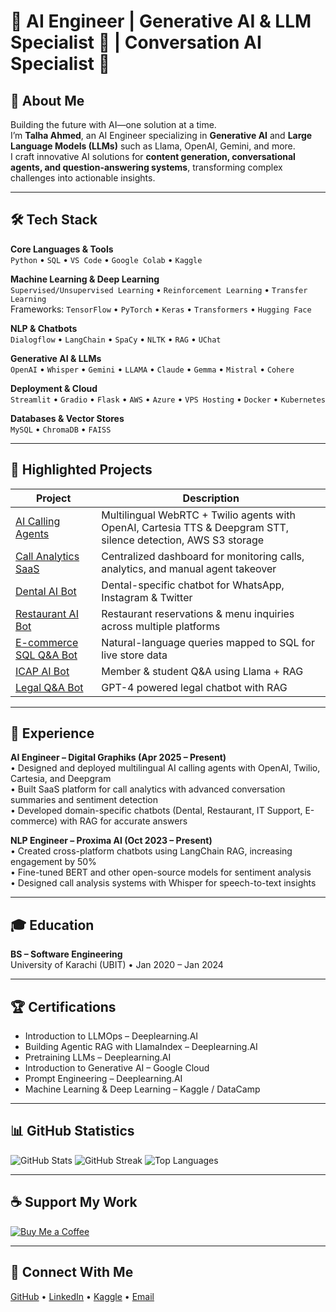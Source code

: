 # 🌟 AI Engineer | Generative AI & LLM Specialist 🌟 |  Conversation AI Specialist 🌟
  
## 👋 About Me
Building the future with AI—one solution at a time.  
I’m **Talha Ahmed**, an AI Engineer specializing in **Generative AI** and **Large Language Models (LLMs)** such as Llama, OpenAI, Gemini, and more.  
I craft innovative AI solutions for **content generation, conversational agents, and question-answering systems**, transforming complex challenges into actionable insights.

---

## 🛠 Tech Stack
**Core Languages & Tools**  
`Python` • `SQL` • `VS Code` • `Google Colab` • `Kaggle`  

**Machine Learning & Deep Learning**  
`Supervised/Unsupervised Learning` • `Reinforcement Learning` • `Transfer Learning`  
Frameworks: `TensorFlow` • `PyTorch` • `Keras` • `Transformers` • `Hugging Face`  

**NLP & Chatbots**  
`Dialogflow` • `LangChain` • `SpaCy` • `NLTK` • `RAG` • `UChat`  

**Generative AI & LLMs**  
`OpenAI` • `Whisper` • `Gemini` • `LLAMA` • `Claude` • `Gemma` • `Mistral` • `Cohere`  

**Deployment & Cloud**  
`Streamlit` • `Gradio` • `Flask` • `AWS` • `Azure` • `VPS Hosting` • `Docker` • `Kubernetes`  

**Databases & Vector Stores**  
`MySQL` • `ChromaDB` • `FAISS`  

---

## 🚀 Highlighted Projects
| Project | Description |
|--------|------------|
| [AI Calling Agents](https://ai.digitalgraphiks.co.uk) | Multilingual WebRTC + Twilio agents with OpenAI, Cartesia TTS & Deepgram STT, silence detection, AWS S3 storage |
| [Call Analytics SaaS](https://dg-ai-chatbot-landing.vercel.app) | Centralized dashboard for monitoring calls, analytics, and manual agent takeover |
| [Dental AI Bot](https://ai-dental-chat.digitalgraphiks.co.uk) | Dental-specific chatbot for WhatsApp, Instagram & Twitter |
| [Restaurant AI Bot](https://ai-restaurant-chat.digitalgraphiks.co.uk) | Restaurant reservations & menu inquiries across multiple platforms |
| [E-commerce SQL Q&A Bot](https://ai-ecom-chat.digitalgraphiks.co.uk) | Natural-language queries mapped to SQL for live store data |
| [ICAP AI Bot](https://ai.icap.org.pk) | Member & student Q&A using Llama + RAG |
| [Legal Q&A Bot](https://project1.miviqgroup.com) | GPT-4 powered legal chatbot with RAG |

---

## 💼 Experience
**AI Engineer – Digital Graphiks (Apr 2025 – Present)**  
• Designed and deployed multilingual AI calling agents with OpenAI, Twilio, Cartesia, and Deepgram  
• Built SaaS platform for call analytics with advanced conversation summaries and sentiment detection  
• Developed domain-specific chatbots (Dental, Restaurant, IT Support, E-commerce) with RAG for accurate answers  

**NLP Engineer – Proxima AI (Oct 2023 – Present)**  
• Created cross-platform chatbots using LangChain RAG, increasing engagement by 50%  
• Fine-tuned BERT and other open-source models for sentiment analysis  
• Designed call analysis systems with Whisper for speech-to-text insights  

---

## 🎓 Education
**BS – Software Engineering**  
University of Karachi (UBIT) • Jan 2020 – Jan 2024

---

## 🏆 Certifications
- Introduction to LLMOps – Deeplearning.AI  
- Building Agentic RAG with LlamaIndex – Deeplearning.AI  
- Pretraining LLMs – Deeplearning.AI  
- Introduction to Generative AI – Google Cloud  
- Prompt Engineering – Deeplearning.AI  
- Machine Learning & Deep Learning – Kaggle / DataCamp  

---

## 📊 GitHub Statistics
![GitHub Stats](https://github-readme-stats.vercel.app/api?username=EnggTalha&show_icons=true&theme=tokyonight)
![GitHub Streak](https://streak-stats.demolab.com?user=EnggTalha&theme=tokyonight)
![Top Languages](https://github-readme-stats.vercel.app/api/top-langs/?username=EnggTalha&layout=compact&theme=tokyonight)

---

## ☕ Support My Work
[![Buy Me a Coffee](https://img.shields.io/badge/Buy%20Me%20a%20Coffee-%23FFDD00.svg?logo=buy-me-a-coffee&logoColor=black)](https://www.buymeacoffee.com/yourlink)

---

## 🔗 Connect With Me
[GitHub](https://github.com/EnggTalha) • [LinkedIn](https://www.linkedin.com/in/enggtalha/) • [Kaggle](https://www.kaggle.com/talhaahmed9090) • [Email](mailto:talhaahmedrk@gmail.com)
